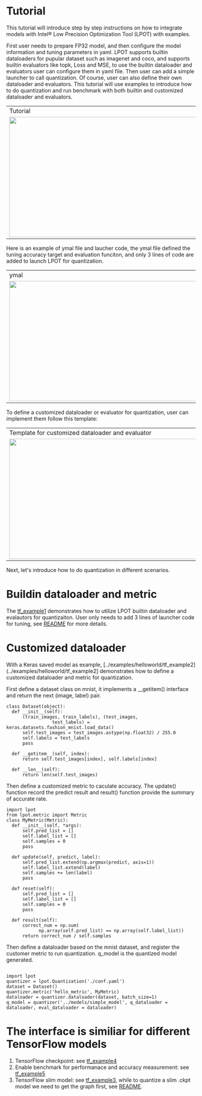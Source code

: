 Tutorial
=========================================

This tutorial will introduce step by step instructions on how to integrate models with Intel® Low Precision Optimization Tool (LPOT) with examples. 

First user needs to prepare FP32 model, and then configure the model information and tuning parameters in yaml. LPOT supports builtin dataloaders for pupular dataset such as imagenet and coco, and supports builtin evaluators like topk, Loss and MSE, to use the builtin dataloader and evaluators user can configure them in yaml file. Then user can add a simple launcher to call quantization. Of course, user can also define their own dataloader and evaluators. This tutorial will use examples to introduce how to do quantization and run benchmark with both builtin and customized dataloader and evaluators.  

<table>
  <tr>
    <td>Tutorial</td>
  </tr>
  <tr>
    <td><img src="./imgs/tutorial.png" width=640 height=320></td>
  </tr>
 </table>
 
Here is an example of ymal file and laucher code, the ymal file defined the tuning accuracy target and evaluation funciton, and only 3 lines of code are added to launch LPOT for quantization.
<table>
  <tr>
    <td>ymal</td>
    <td>launcher</td>
  </tr>
  <tr>
    <td><img src="./imgs/ymal.png" width=640 height=320></td>
    <td><img src="./imgs/launcher.png" width=640 height=320></td>
  </tr>
 </table>

To define a customized dataloader or evaluator for quantization, user can implement them follow this template:
<table>
  <tr>
    <td>Template for customized dataloader and evaluator</td>
  </tr>
  <tr>
    <td><img src="./imgs/template.png" width=640 height=320></td>
  </tr>
 </table>

Next, let's introduce how to do quantization in different scenarios. 

# Buildin dataloader and metric 
The [tf_example1](../examples/helloworld/tf_example1) demonstrates how to utilize LPOT builtin dataloader and evalautors for quantizaiton. User only needs to add 3 lines of launcher code for tuning, see [README](../examples/helloworld/tf_example1/README.md) for more details. 


# Customized dataloader
With a Keras saved model as example, [../examples/helloworld/tf_example2](../examples/helloworld/tf_example2] demonstrates how to define a customized dataloader and metric for quantization. 

First define a dataset class on mnist, it implements a __getitem() interface and return the next (image, label) pair.

```
class Dataset(object):
  def __init__(self):
      (train_images, train_labels), (test_images,
                 test_labels) = keras.datasets.fashion_mnist.load_data()
      self.test_images = test_images.astype(np.float32) / 255.0
      self.labels = test_labels
      pass

  def __getitem__(self, index):
      return self.test_images[index], self.labels[index]

  def __len__(self):
      return len(self.test_images)

```
Then define a customized metric to caculate accuracy. The update() function record the predict result and result() function provide the summary of accurate rate. 

```
import lpot
from lpot.metric import Metric
class MyMetric(Metric):
  def __init__(self, *args):
      self.pred_list = []
      self.label_list = []
      self.samples = 0
      pass

  def update(self, predict, label):
      self.pred_list.extend(np.argmax(predict, axis=1))
      self.label_list.extend(label)
      self.samples += len(label)
      pass

  def reset(self):
      self.pred_list = []
      self.label_list = []
      self.samples = 0
      pass

  def result(self):
      correct_num = np.sum(
            np.array(self.pred_list) == np.array(self.label_list))
      return correct_num / self.samples
```

Then define a dataloader based on the mnist dataset, and register the customer metric to run quantization. q_model is the quantized model generated. 
```

import lpot
quantizer = lpot.Quantization('./conf.yaml')
dataset = Dataset()
quantizer.metric('hello_metric', MyMetric)
dataloader = quantizer.dataloader(dataset, batch_size=1)
q_model = quantizer('../models/simple_model', q_dataloader = dataloader, eval_dataloader = dataloader)

```

# The interface is similiar for different TensorFlow models
1.  TensorFlow checkpoint: see [tf_example4](../examples/helloworld/tf_example4)
2.  Enable benchmark for performanace and accuracy measurement: see [tf_example5](../examples/helloworld/tf_example5)
3.  TensorFlow slim model: see [tf_example3](../examples/helloworld/tf_example3), while to quantize a slim .ckpt model we need to get the graph first, see [README](../examples/helloworld/tf_example3/README.md).  

